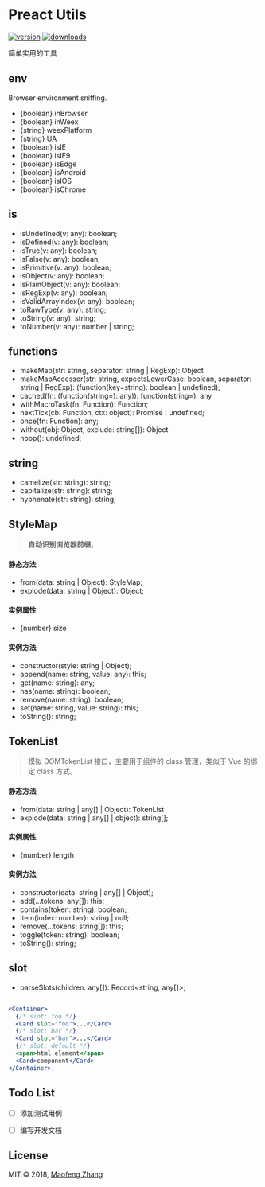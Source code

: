 # Preact Utils

[![version](https://img.shields.io/npm/v/preact-utils.svg?style=flat-square)](https://www.npmjs.com/package/preact-utils)
[![downloads](https://img.shields.io/npm/dt/preact-utils.svg?style=flat-square)](https://www.npmjs.com/package/preact-utils)

简单实用的工具

## env

Browser environment sniffing.

- {boolean} inBrowser
- {boolean} inWeex
- {string} weexPlatform
- {string} UA
- {boolean} isIE
- {boolean} isIE9
- {boolean} isEdge
- {boolean} isAndroid
- {boolean} isIOS
- {boolean} isChrome

## is

- isUndefined(v: any): boolean;
- isDefined(v: any): boolean;
- isTrue(v: any): boolean;
- isFalse(v: any): boolean;
- isPrimitive(v: any): boolean;
- isObject(v: any): boolean;
- isPlainObject(v: any): boolean;
- isRegExp(v: any): boolean;
- isValidArrayIndex(v: any): boolean;
- toRawType(v: any): string;
- toString(v: any): string;
- toNumber(v: any): number | string;

## functions

- makeMap(str: string, separator: string | RegExp): Object
- makeMapAccessor(str: string, expectsLowerCase: boolean, separator: string | RegExp): (function(key=string): boolean | undefined);
- cached(fn: (function(string=): any)): function(string=): any
- withMacroTask(fn: Function): Function;
- nextTick(cb: Function, ctx: object): Promise<any> | undefined;
- once(fn: Function): any;
- without(obj: Object, exclude: string[]): Object
- noop(): undefined;

## string

- camelize(str: string): string;
- capitalize(str: string): string;
- hyphenate(str: string): string;

## StyleMap

> **自动识别浏览器前缀**。

#### 静态方法

- from(data: string | Object): StyleMap;
- explode(data: string | Object): Object;

#### 实例属性

- {number} size

#### 实例方法

- constructor(style: string | Object);
- append(name: string, value: any): this;
- get(name: string): any;
- has(name: string): boolean;
- remove(name: string): boolean;
- set(name: string, value: string): this;
- toString(): string;

## TokenList

> 模拟 DOMTokenList 接口，主要用于组件的 class 管理，类似于 Vue 的绑定 class 方式。

#### 静态方法

- from(data: string | any[] | Object): TokenList
- explode(data: string | any[] | object): string[];

#### 实例属性

- {number} length 

#### 实例方法

- constructor(data: string | any[] | Object);
- add(...tokens: any[]): this;
- contains(token: string): boolean;
- item(index: number): string | null;
- remove(...tokens: string[]): this;
- toggle(token: string): boolean;
- toString(): string;


## slot

- parseSlots(children: any[]): Record<string, any[]>;

```jsx harmony

<Container>
  {/* slot: foo */}
  <Card slot="foo">...</Card>
  {/* slot: bar */}
  <Card slot="bar">...</Card>
  {/* slot: default */}
  <span>html element</span>
  <Card>component</Card>
</Container>;

```


## Todo List

- [ ] 添加测试用例
- [ ] 编写开发文档


## License

MIT © 2018, <a href="mailto:japplet@163.com" title="japplet@163.com">Maofeng Zhang</a>